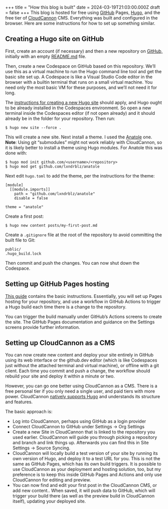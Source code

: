 +++
title = "How this blog is built"
date = 2024-03-19T21:03:00.000Z
draft = false
+++
This blog is hosted for free using [GitHub](https://github.com) Pages, [Hugo,](https://gohugo.io) and the free tier of [CloudCannon](https://cloudcannon.com) CMS. Everything was built and configured in the browser. Here are some instructions for how to set up something similar.

## Creating a Hugo site on GitHub

First, create an account (if necessary) and then a new repository on [GitHub,](https://github.com) initially with an empty [README.md](http://README.md) file.

Then, create a new Codespace on GitHub based on this repository. We’ll use this as a virtual machine to run the Hugo command line tool and get the basic site set up. A Codespace is like a Visual Studio Code editor in the browser with a builtin terminal that runs on a small virtual machine. You need only the most basic VM for these purposes, and we’ll not need it for long.

The [instructions for creating a new Hugo site](https://gohugo.io/getting-started/quick-start/) should apply, and Hugo ought to be already installed in the Codespaces environment. So open a new terminal inside the Codespaces editor (if not open already) and it should already be in the folder for your repository. Then run:

```
$ hugo new site --force .
```

This will create a new site. Next install a theme. I used the [Anatole](https://themes.gohugo.io/themes/anatole/) one. **Note**: Using git “submodules” might not work reliably with CloudCannon, so it is likely better to install a theme using Hugo modules. For Anatole this was done with:

```
$ hugo mod init github.com/<username>/<repository>
$ hugo mod get github.com/lxndrblz/anatole
```

Next edit `hugo.toml` to add the theme, per the instructions for the theme:

```
[module]
  [[module.imports]]
    path = "github.com/lxndrblz/anatole"
    disable = false

theme = "anatole"
```

Create a first post:

```
$ hugo new content posts/my-first-post.md
```

Create a `.gitignore` file at the root of the repository to avoid committing the built file to Git:

```
public/
.hugo_build.lock
```

Then commit and push the changes. You can now shut down the Codespace.

## Setting up GitHub Pages hosting

[This guide](https://gohugo.io/hosting-and-deployment/hosting-on-github/) contains the basic instructions. Essentially, you will set up Pages hosting for your repository, and use a workflow in GitHub Actions to trigger a Hugo build each time there is a change to the repository.

You can trigger the build manually under GitHub’s Actions screens to create the site. The GitHub Pages documentation and guidance on the Settings screens provide further information.

## Setting up CloudCannon as a CMS

You can now create new content and deploy your site entirely in GitHub using its web interface or the github.dev editor (which is like Codespaces just without the attached terminal and virtual machine), or offline with a git client. Each time you commit and push a change, the workflow should rebuild your site and deploy it within a minute or two.

However, you can go one better using CloudCannon as a CMS. There is a free personal tier if you only need a single user, and paid tiers with more power. CloudCannon [natively supports Hugo](https://cloudcannon.com/hugo-cms/) and understands its structure and features.

The basic approach is:

* Log into CloudCannon, perhaps using GitHub as a login provider
* Connect CloudCannon to GitHub under Settings -&gt; Org Settings
* Create a new Site in CloudCannon that is linked to the repository you used earlier. CloudCannon will guide you through picking a repository and branch and link things up. Afterwards you can find this in Site Settings -&gt; Source Syncing.
* CloudCannon will locally build a test version of your site by running its own version of Hugo, and deploy it to a test URL for you. This is not the same as GitHub Pages, which has its own build triggers. It is possible to use CloudCannon as your deployment and hosting solution, too, but my preference is to keep this inside GitHub Pages and Actions and only use CloudCannon for editing and preview.
* You can now find and edit your first post in the CloudCannon CMS, or add new content.. When saved, it will push data to GitHub, which will trigger your build there (as well as the preview build in CloudCannon itself), updating your deployed site.